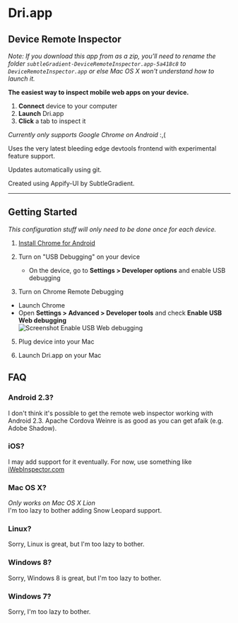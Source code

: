 # Dri.app
## Device Remote Inspector

*Note: If you download this app from as a zip, you'll need to rename the folder `subtleGradient-DeviceRemoteInspector.app-5a418c8` to `DeviceRemoteInspector.app` or else Mac OS X won't understand how to launch it.*

**The easiest way to inspect mobile web apps on your device.**

1. **Connect** device to your computer
2. **Launch** Dri.app
3. **Click** a tab to inspect it

*Currently only supports Google Chrome on Android* :,(

Uses the very latest bleeding edge devtools frontend with experimental feature support.

Updates automatically using git.

Created using Appify-UI by SubtleGradient.

* * *

## Getting Started

*This configuration stuff will only need to be done once for each device.*

1. [Install Chrome for Android](http://www.google.com/intl/en/chrome/android/ "Chrome for Android")

2. Turn on "USB Debugging" on your device
    * On the device, go to **Settings > Developer options** and enable USB debugging

4. Turn on Chrome Remote Debugging
  * Launch Chrome
  * Open **Settings > Advanced > Developer tools** and check **Enable USB Web debugging**  
    ![Screenshot Enable USB Web debugging](https://developers.google.com/chrome/mobile/images/webDebugMenu.png "")

5. Plug device into your Mac

6. Launch Dri.app on your Mac

## FAQ

### Android 2.3?
I don't think it's possible to get the remote web inspector working with Android 2.3. Apache Cordova Weinre is as good as you can get afaik (e.g. Adobe Shadow).

### iOS?
I may add support for it eventually. For now, use something like [iWebInspector.com](http://iWebInspector.com "Debugging tool for Safari on iPhone, iPad and PhoneGap apps - Remote Inspector (like Firebug) for JavaScript, HTML and CSS")

### Mac OS X?
*Only works on Mac OS X Lion*  
I'm too lazy to bother adding Snow Leopard support.

### Linux?
Sorry, Linux is great, but I'm too lazy to bother.

### Windows 8?
Sorry, Windows 8 is great, but I'm too lazy to bother.

### Windows 7?
Sorry, I'm too lazy to bother.
